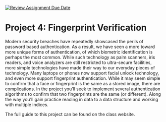 [![Review Assignment Due Date](https://classroom.github.com/assets/deadline-readme-button-22041afd0340ce965d47ae6ef1cefeee28c7c493a6346c4f15d667ab976d596c.svg)](https://classroom.github.com/a/8E5irSwW)
# Project 4: Fingerprint Verification

Modern security breaches have repeatedly showcased the perils of password based authentication. As a result, we have seen a more toward more unique forms of authentication, of which biometric identification is perhaps the most common. While such technology as palm scanners, iris readers, and voice analyzers are still restricted to ultra-secure facilities, more simple technologies have made their way to our everyday pieces of technology. Many laptops or phones now support facial unlock technology, and even more support fingerprint authentication. While it may seem simple to confirm that a face or fingerprint is the same as a stored image, there are complications. In the project you’ll seek to implement several authentication algorithms to confirm that two fingerprints are the same (or different). Along the way you’ll gain practice reading in data to a data structure and working with multiple indices.

The full guide to this project can be found on the class website.
